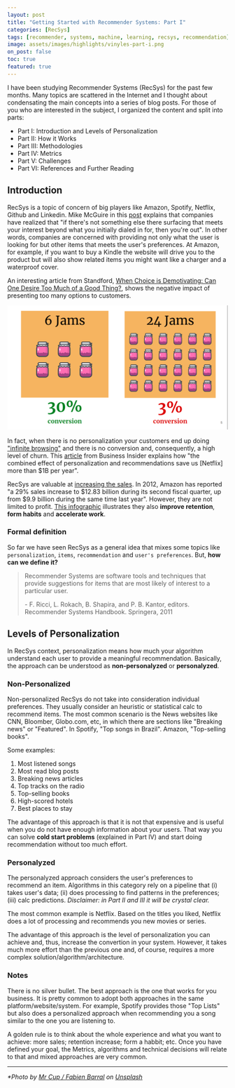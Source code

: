 ```yaml
---
layout: post
title: "Getting Started with Recommender Systems: Part I"
categories: [RecSys]
tags: [recommender, systems, machine, learning, recsys, recommendation]
image: assets/images/highlights/vinyles-part-i.png
on_post: false
toc: true
featured: true
---
```


I have been studying Recommender Systems (RecSys) for the past few months. Many topics are scattered in the Internet and I thought about condensating the main concepts into a series of blog posts. For those of you who are interested in the subject, I organized the content and split into parts:

* Part I: Introduction and Levels of Personalization
* Part II: How it Works
* Part III: Methodologies
* Part IV: Metrics
* Part V: Challenges
* Part VI: References and Further Reading

## Introduction
RecSys is a topic of concern of big players like Amazon, Spotify, Netflix, Github and Linkedin. Mike McGuire in this [post](https://www.huffpostbrasil.com/2013/08/01/netflix-profiles_n_3685876.html) explains that companies have realized that "if there's not something else there surfacing that meets your interest beyond what you initially dialed in for, then you're out". In other words, companies are concerned with providing not only what the user is looking for but other items that meets the user's preferences. At Amazon, for example, if you want to buy a Kindle the website will drive you to the product but will also show related items you might want like a charger and a waterproof cover. 

An interesting article from Standford, [When Choice is Demotivating: Can One Desire Too Much of a Good Thing?](https://www.researchgate.net/publication/12189991_When_Choice_is_Demotivating_Can_One_Desire_Too_Much_of_a_Good_Thing), shows the negative impact of presenting too many options to customers.


![When Choice is Demotivating - Experiment](/assets/images/posts/jams-conversion.png "When Choice is Demotivating - Experiment")

In fact, when there is no personalization your customers end up doing ["infinite browsing"](https://www.youtube.com/watch?v=VqdQZCvpIyo) and there is no conversion and, consequently, a high level of churn. This [article](https://www.businessinsider.com/netflix-recommendation-engine-worth-1-billion-per-year-2016-6) from Business Insider explains how "the combined effect of personalization and recommendations save us [Netflix] more than $1B per year".

RecSys are valuable at [increasing the sales](http://fortune.com/2012/07/30/amazons-recommendation-secret/). In 2012, Amazon has reported "a 29% sales increase to $12.83 billion during its second fiscal quarter, up from $9.9 billion during the same time last year". However, they are not limited to profit. [This infographic](https://sigmoidal.io/recommender-systems-recommendation-engine/) illustrates they also **improve retention**, **form habits** and **accelerate work**.

### Formal definition
So far we have seen RecSys as a general idea that mixes some topics like `personalization`, `items`, `recommendation` and `user's preferences`. But, **how can we define it?**

> Recommender Systems are software tools and techniques that provide suggestions for items that are most likely of interest to a particular user.
>
> \- F. Ricci, L. Rokach, B. Shapira, and P. B. Kantor, editors. Recommender Systems Handbook. Springera, 2011

## Levels of Personalization
In RecSys context, personalization means how much your algorithm understand each user to provide a meaningful recommendation. Basically, the approach can be understood as **non-personalyzed** or **personalyzed**.

### Non-Personalized
Non-personalized RecSys do not take into consideration individual preferences. They usually consider an heuristic or statistical calc to recommend items. The most common scenario is the News websites like CNN, Bloomber, Globo.com, etc, in which there are sections like "Breaking news" or "Featured". In Spotify, "Top songs in Brazil". Amazon, "Top-selling books".

Some examples:
1. Most listened songs
2. Most read blog posts
3. Breaking news articles
4. Top tracks on the radio
5. Top-selling books
6. High-scored hotels
7. Best places to stay

The advantage of this approach is that it is not that expensive and is useful when you do not have enough information about your users. That way you can solve **cold start problems** (explained in Part IV) and start doing recommendation without too much effort.

### Personalyzed
The personalyzed approach considers the user's preferences to recommend an item. Algorithms in this category rely on a pipeline that (i) takes user's data; (ii) does processing to find patterns in the preferences; (iii) calc predictions. *Disclaimer: in Part II and III it will be crystal clear.*

The most common example is Netflix. Based on the titles you liked, Netflix does a lot of processing and recommends you new movies or series.

The advantage of this approach is the level of personalization you can achieve and, thus, increase the convertion in your system. However, it takes much more effort than the previous one and, of course, requires a more complex solution/algorithm/architecture.

### Notes
There is no silver bullet. The best approach is the one that works for you business. It is pretty common to adopt both approaches in the same platform/website/system. For example, Spotify provides those "Top Lists" but also does a personalized approach when recommending you a song similar to the one you are listening to.

A golden rule is to think about the whole experience and what you want to achieve: more sales; retention increase; form a habbit; etc. Once you have defined your goal, the Metrics, algorithms and technical decisions will relate to that and mixed approaches are very common.

---

*\*Photo by [Mr Cup / Fabien Barral](https://unsplash.com/photos/o6GEPQXnqMY) on [Unsplash](https://unsplash.com)*

